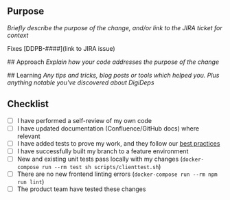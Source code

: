 ## Purpose
_Briefly describe the purpose of the change, and/or link to the JIRA ticket for context_

Fixes [DDPB-####](link to JIRA issue)

## Approach
_Explain how your code addresses the purpose of the change_

## Learning
_Any tips and tricks, blog posts or tools which helped you. Plus anything notable you've discovered about DigiDeps_

## Checklist
- [ ] I have performed a self-review of my own code
- [ ] I have updated documentation (Confluence/GitHub docs) where relevant
- [ ] I have added tests to prove my work, and they follow our [best practices](https://opgtransform.atlassian.net/wiki/spaces/DEPDS/pages/1061584923/Testing+best+practices)
- [ ] I have successfully built my branch to a feature environment
- [ ] New and existing unit tests pass locally with my changes (`docker-compose run --rm test sh scripts/clienttest.sh`)
- [ ] There are no new frontend linting errors (`docker-compose run --rm npm run lint`)
- [ ] The product team have tested these changes
